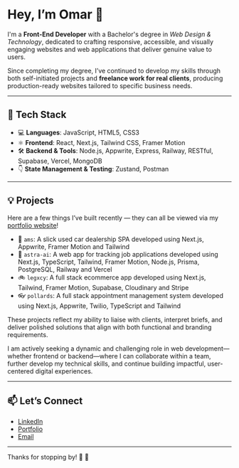 # Hey, I’m Omar 👋

I'm a **Front-End Developer** with a Bachelor's degree in *Web Design & Technology*, dedicated to crafting responsive, accessible, and visually engaging websites and web applications that deliver genuine value to users.

Since completing my degree, I’ve continued to develop my skills through both self-initiated projects and **freelance work for real clients**, producing production-ready websites tailored to specific business needs.

---

## 🚀 Tech Stack

- 💻 **Languages**: JavaScript, HTML5, CSS3
- ⚛️ **Frontend**: React, Next.js, Tailwind CSS, Framer Motion
- 🛠 **Backend & Tools**: Node.js, Appwrite, Express, Railway, RESTful, Supabase, Vercel, MongoDB
- 👇 **State Management & Testing**: Zustand, Postman

---

## 💡 Projects

Here are a few things I’ve built recently — they can all be viewed via my [portfolio website](https://oyousaf.dev)!

- 🚗 `ams`: A slick used car dealership SPA developed using Next.js, Appwrite, Framer Motion and Tailwind
- 💼 `astra-ai`: A web app for tracking job applications developed using Next.js, TypeScript, Tailwind, Framer Motion, Node.js, Prisma, PostgreSQL, Railway and Vercel
- 🚲 `legxcy`: A full stack ecommerce app developed using Next.js, Tailwind, Framer Motion, Supabase, Cloudinary and Stripe
- 👓 `pollards`: A full stack appointment management system developed using Next.js, Appwrite, Twilio, TypeScript and Tailwind

These projects reflect my ability to liaise with clients, interpret briefs, and deliver polished solutions that align with both functional and branding requirements.

I am actively seeking a dynamic and challenging role in web development—whether frontend or backend—where I can collaborate within a team, further develop my technical skills, and continue building impactful, user-centered digital experiences.

---

## 📫 Let’s Connect

- [LinkedIn](https://www.linkedin.com/in/oyousaf)  
- [Portfolio](https://oyousaf.dev)
- [Email](mailto:o_yousaf@live.co.uk)

---

Thanks for stopping by! 🙏 🍉
